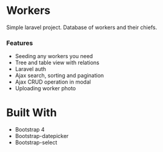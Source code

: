 # Workers
Simple laravel project. Database of workers and their chiefs.
### Features
  * Seeding any workers you need
  * Tree and table view with relations
  * Laravel auth
  * Ajax search, sorting and pagination
  * Ajax CRUD operation in modal
  * Uploading worker photo

# Built With
* Bootstrap 4
* Bootstrap-datepicker
* Bootstrap-select
